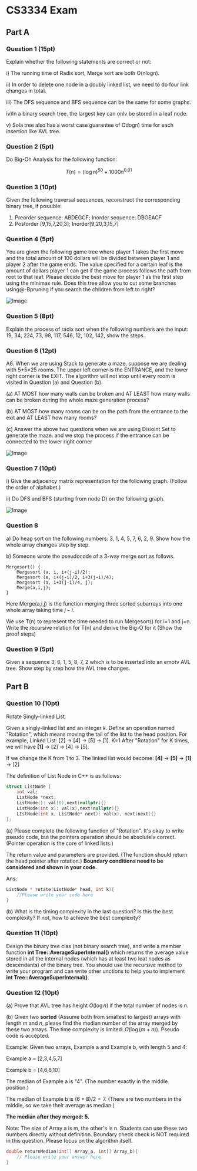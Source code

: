 # CS3334 Exam
## Part A
### Question 1 (15pt)
Explain whether the following statements are correct or not:

i) The running time of Radix sort, Merge sort are both O(nlogn).

ii) In order to delete one node in a doubly linked list, we need to do four link changes in total.

iii) The DFS sequence and BFS sequence can be the same for some graphs.

iv)In a binary search tree. the largest key can onlv be stored in a leaf node.

v) Sola tree also has a worst case guarantee of Odogn) time for each insertion like AVL tree.

### Question 2 (5pt)
Do Big-Oh Analysis for the following function:
```math
T(n)=(\log n)^{50}+1000n^{0.01}
```

### Question 3 (10pt)
Given the following traversal sequences, reconstruct the corresponding binary tree, if possible:
1. Preorder sequence: ABDEGCF;
Inorder sequence: DBGEACF
2. Postorder [9,15,7,20,3];
Inorder[9,20,3,15,7]

### Question 4 (5pt)
You are given the following game tree where player 1 takes the first move and the total amount of 100 dollars will be divided between player 1 and player 2 after the game ends. The value specified for a certain leaf is the amount of dollars player 1 can get if the game process follows the path from root to that leaf. Please decide the best move for player 1 as the first step using the minimax rule. Does this tree allow you to cut some branches using@-Bpruning if you search the children from left to right?

![Image](./q4.png)

### Question 5 (8pt)
Explain the process of radix sort when the following numbers are the input: 19, 34, 224, 73, 98, 117, 546, 12, 102, 142, show the steps.

### Question 6 (12pt)
A6. When we are using Stack to generate a maze, suppose we are dealing with 5*5=25 rooms. The upper left corner is the ENTRANCE, and the lower right corner is the EXIT. The algorithm will not stop until every room is visited in Question (a) and Question (b).

(a) AT MOST how many walls can be broken and AT LEAST how many walls can be broken during the whole maze generation process?

(b) AT MOST how many rooms can be on the path from the entrance to the exit and AT LEAST how many rooms?

(c) Answer the above two questions when we are using Disioint Set to generate the maze. and we stop the process if the entrance can be connected to the lower right corner

![Image](./q6.png)

### Question 7 (10pt)

i) Give the adjacency matrix representation for the following graph. (Follow the order of alphabet.)

ii) Do DFS and BFS (starting from node D) on the following graph.

![Image](./q7.png)

### Question 8

a) Do heap sort on the following numbers: 3, 1, 4, 5, 7, 6, 2, 9. Show how the whole array changes step by step.

b) Someone wrote the pseudocode of a 3-way merge sort as follows.
```
Mergesort() {
    Mergesort (a, i, i+(j-i)/2):
    Mergesort (a, i+(j-i)/2, i+3(j-i)/4);
    Mergesort (a, i+3(j-i)/4, j);
    Merge(a,i,j);
}
```

Here Merge(a,i,j) is the function merging three sorted subarrays into one whole array taking time $j-i$.

We use T(n) to represent the time needed to run Mergesort() for i=1 and j=n. Write the recursive relation for T(n) and derive the Big-O for it (Show the proof steps)

### Question 9 (5pt)

Given a sequence 3, 6, 1, 5, 8, 7, 2 which is to be inserted into an emotv AVL tree. Show step by step how the AVL tree changes.

## Part B
### Question 10 (10pt)
Rotate Singly-linked List.

Given a singly-linked list and an integer $k$. Define an operation named "Rotation", which means moving the tail of the list to the head position. For example, Linked List: [2] -> [4] -> [5] -> [1]. K=1 After "Rotation" for K times, we will have **[1]** -> [2] -> [4] -> [5].

If we change the K from 1 to 3. The linked list would become: **[4]** -> **[5]** -> **[1]** -> [2]

The definition of List Node in C++ is as follows:

```c++
struct ListNode {
    int val;
    ListNode *next;
    ListNode(): val(0),next(nullptr){}
    ListNode(int x): val(x),next(nullptr){}
    LIstNode(int x, ListNode* next): val(x), next(next){}
};
```

(a) Please complete the following function of "Rotation". It's okay to write pseudo code, but the pointers operation should be absolutelv correct. (Pointer operation is the core of linked lists.)

The return value and parameters are provided. (The function should return the head pointer after rotation.) **Boundary conditions need to be considered and shown in your code.**

Ans: 
```c++
ListNode * rotate(ListNode* head, int k){
    //Please write your code here
}
```

(b) What is the timing complexity in the last question? Is this the best complexity? If not, how to achieve the best complexity?

### Question 11 (10pt)

Design the binary tree clas (not binary search tree), and write a member function **int Tree::AverageSuperInternal()** which returns the average value stored in all the internal nodes (which has at least two leat nodes as descendants) of the binary tree. You should use the recursive method to write your program and can write other unctions to help you to implement **int Tree::AverageSuperInternal()**.

### Question 12 (10pt)

(a) Prove that AVL tree has height $O(\log n)$ if the total number of nodes is $n$.

(b) Given two **sorted** (Assume both from smallest to largest) arrays with length $m$ and $n$, please find the median number of the array merged by these two arrays. The time complexity is limited: $O(\log{(m+n)})$. Pseudo code is accepted.

Example:
Given two arrays, Example a and Example b, with length 5 and 4:

Example a = [2,3,4,5,7]

Example b = [4,6,8,10]

The median of Example a is "4". (The number exactly in the middle position.)

The median of Example b is $(6+8)/2=7$. (There are two numbers in the middle, so we take their average as median.)

**The median after they merged: 5.**

Note: The size of Array a is m, the other's is n. Students can use these two numbers directly without definition. Boundary check check is NOT required in this question. Please focus on the algorithm itself.

```c++
double returnMedian(int[] Array_a, int[] Array_b){
    // Please write your answer here.
}
```